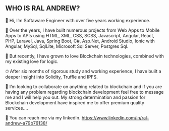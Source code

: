  <h2>WHO IS RAL ANDREW?</h2>

👋 Hi, I’m Softaware Engineer with over five years working experience.

🧧 Over the years, I have built numerous projects from Web Apps to Mobile Apps to APIs using HTML, XML, CSS, SCSS, Javascript, Angular, React, PHP, Laravel, Java, 
   Spring Boot, C#, Asp.Net, Android Studio, Ionic with Angular, MySql, SqlLite, Microsoft Sql Server, Postgres Sql.
   
👀 But recently, I have grown to love Blockchain technologies, combined with my existing love for logic.

⏱ After six months of rigorous study and working experience, I have built a deeper insight into Solidity, Truffle and IPFS.

💞️ I’m looking to collaborate on anything related to blockchain and if you are having any problem regarding blockchain development feel free to message me and I will help you out. My strong determination and passion for Blockchain development have inspired me to offer premium quality services....

📣 You can reach me via my linkedIn. https://www.linkedin.com/in/ral-andrew-a79b76138/

